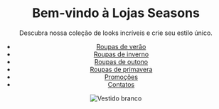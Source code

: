 
</head>
<body>
    <header>
        <h1>Bem-vindo à Lojas Seasons</h1>
        <p>Descubra nossa coleção de looks incríveis e crie seu estilo único.</p>
        <nav>
            <ul>
                <li><a href="Roupas-de-verao.html">Roupas de verão</a></li>
                <li><a href="Roupas-de-inverno.html">Roupas de inverno</a></li>
                <li><a href="Roupas-de-outono.html">Roupas de outono</a></li>
                <li><a href="Roupas-de-primavera.html">Roupas de primavera</a></li>
                <li><a href="Promocoes.html">Promoções</a></li>
                <li><a href="Contatos.html">Contatos</a></li>
            </ul>
        </nav>
        <img src="vestido-branco.jpg" alt="Vestido branco">
    </header>
</body>
</html>

